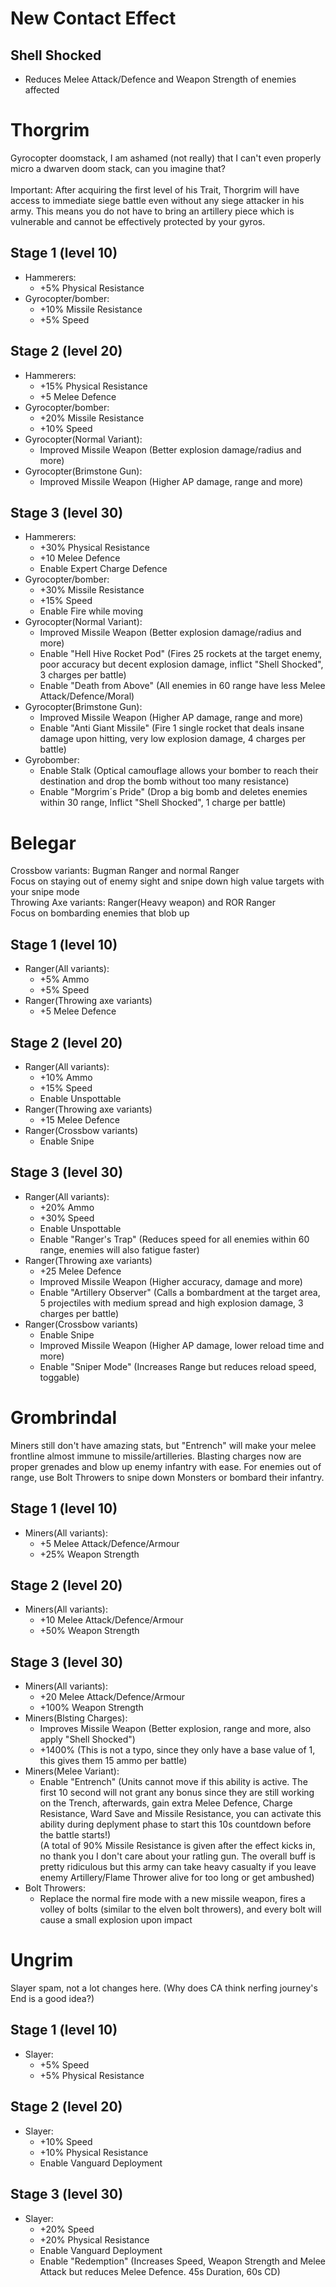 # New Contact Effect
## Shell Shocked
   * Reduces Melee Attack/Defence and Weapon Strength of enemies affected

# Thorgrim
Gyrocopter doomstack, I am ashamed (not really) that I can't even properly micro a dwarven doom stack, can you imagine that?<Br><Br>
Important: After acquiring the first level of his Trait, Thorgrim will have access to immediate siege battle even without any siege attacker in his army. This means you do not have to bring an artillery piece which is vulnerable and cannot be effectively protected by your gyros.
## Stage 1 (level 10)
   * Hammerers:
      * +5% Physical Resistance
   * Gyrocopter/bomber:
      * +10% Missile Resistance
      * +5% Speed
## Stage 2 (level 20)
   * Hammerers:
      * +15% Physical Resistance
      * +5 Melee Defence
   * Gyrocopter/bomber:
      * +20% Missile Resistance
      * +10% Speed
   * Gyrocopter(Normal Variant):
      * Improved Missile Weapon (Better explosion damage/radius and more)
   * Gyrocopter(Brimstone Gun):
      * Improved Missile Weapon (Higher AP damage, range and more)
## Stage 3 (level 30)
   * Hammerers:
      * +30% Physical Resistance
      * +10 Melee Defence
      * Enable Expert Charge Defence
   * Gyrocopter/bomber:
      * +30% Missile Resistance
      * +15% Speed
      * Enable Fire while moving
   * Gyrocopter(Normal Variant):
      * Improved Missile Weapon (Better explosion damage/radius and more)
      * Enable "Hell Hive Rocket Pod" (Fires 25 rockets at the target enemy, poor accuracy but decent explosion damage, inflict "Shell Shocked", 3 charges per battle)
      * Enable "Death from Above" (All enemies in 60 range have less Melee Attack/Defence/Moral)
   * Gyrocopter(Brimstone Gun):
      * Improved Missile Weapon (Higher AP damage, range and more)
      * Enable "Anti Giant Missile" (Fire 1 single rocket that deals insane damage upon hitting, very low explosion damage, 4 charges per battle)
   * Gyrobomber:
      * Enable Stalk (Optical camouflage allows your bomber to reach their destination and drop the bomb without too many resistance)
      * Enable "Morgrim´s Pride" (Drop a big bomb and deletes enemies within 30 range, Inflict "Shell Shocked", 1 charge per battle)
# Belegar
Crossbow variants: Bugman Ranger and normal Ranger<br>
Focus on staying out of enemy sight and snipe down high value targets with your snipe mode<br>
Throwing Axe variants: Ranger(Heavy weapon) and ROR Ranger<br>
Focus on bombarding enemies that blob up<br>
## Stage 1 (level 10)
   * Ranger(All variants):
      * +5% Ammo
      * +5% Speed
   * Ranger(Throwing axe variants)
      * +5 Melee Defence
## Stage 2 (level 20)
   * Ranger(All variants):
      * +10% Ammo
      * +15% Speed
      * Enable Unspottable
   * Ranger(Throwing axe variants)
      * +15 Melee Defence
   * Ranger(Crossbow variants)
      * Enable Snipe
## Stage 3 (level 30)
   * Ranger(All variants):
      * +20% Ammo
      * +30% Speed
      * Enable Unspottable
      * Enable "Ranger's Trap" (Reduces speed for all enemies within 60 range, enemies will also fatigue faster)
   * Ranger(Throwing axe variants)
      * +25 Melee Defence
      * Improved Missile Weapon (Higher accuracy, damage and more)
      * Enable "Artillery Observer" (Calls a bombardment at the target area, 5 projectiles with medium spread and high explosion damage, 3 charges per battle)
   * Ranger(Crossbow variants)
      * Enable Snipe
      * Improved Missile Weapon (Higher AP damage, lower reload time and more)
      * Enable "Sniper Mode" (Increases Range but reduces reload speed, toggable)
# Grombrindal
Miners still don't have amazing stats, but "Entrench" will make your melee frontline almost immune to missile/artilleries. Blasting charges now are proper grenades and blow up enemy infantry with ease. For enemies out of range, use Bolt Throwers to snipe down Monsters or bombard their infantry. 
## Stage 1 (level 10)
   * Miners(All variants):
      * +5 Melee Attack/Defence/Armour
      * +25% Weapon Strength
## Stage 2 (level 20)
   * Miners(All variants):
      * +10 Melee Attack/Defence/Armour
      * +50% Weapon Strength
## Stage 3 (level 30)
   * Miners(All variants):
      * +20 Melee Attack/Defence/Armour
      * +100% Weapon Strength
   * Miners(Blsting Charges):
      * Improves Missile Weapon (Better explosion, range and more, also apply "Shell Shocked")
      * +1400% (This is not a typo, since they only have a base value of 1, this gives them 15 ammo per battle)
   * Miners(Melee Variant):
      * Enable "Entrench" (Units cannot move if this ability is active. The first 10 second will not grant any bonus since they are still working on the Trench, afterwards, gain extra Melee Defence, Charge Resistance, Ward Save and Missile Resistance, you can activate this ability during deplyment phase to start this 10s countdown before the battle starts!) <br>
      (A total of 90% Missile Resistance is given after the effect kicks in, no thank you I don't care about your ratling gun. The overall buff is pretty ridiculous but this army can take heavy casualty if you leave enemy Artillery/Flame Thrower alive for too long or get ambushed)
   * Bolt Throwers:
      * Replace the normal fire mode with a new missile weapon, fires a volley of bolts (similar to the elven bolt throwers), and every bolt will cause a small explosion upon impact
# Ungrim
Slayer spam, not a lot changes here. (Why does CA think nerfing journey's End is a good idea?)
## Stage 1 (level 10)
   * Slayer:
      * +5% Speed
      * +5% Physical Resistance
## Stage 2 (level 20)
   * Slayer:
      * +10% Speed
      * +10% Physical Resistance
      * Enable Vanguard Deployment
## Stage 3 (level 30)
   * Slayer:
      * +20% Speed
      * +20% Physical Resistance
      * Enable Vanguard Deployment
      * Enable "Redemption" (Increases Speed, Weapon Strength and Melee Attack but reduces Melee Defence. 45s Duration, 60s CD)
